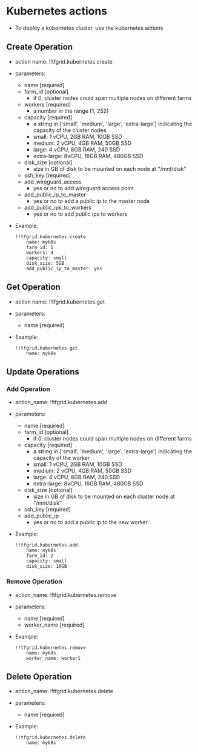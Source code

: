 # Kubernetes actions

- To deploy a kubernetes cluster, use the kubernetes actions

## Create Operation

- action name: !!tfgrid.kubernetes.create
- parameters:
  - name [required]
  - farm_id [optional]
    - if 0, cluster nodes could span multiple nodes on different farms
  - workers [required]
    - a number in the range [1, 252]
  - capacity [required]
    - a string in ['small', 'medium', 'large', 'extra-large'] indicating the capacity of the cluster nodes
    - small: 1 vCPU, 2GB RAM, 10GB SSD
    - medium: 2 vCPU, 4GB RAM, 50GB SSD
    - large: 4 vCPU, 8GB RAM, 240 SSD
    - extra-large: 8vCPU, 16GB RAM, 480GB SSD
  - disk_size [optional]
    - size in GB of disk to be mounted on each node at "/mnt/disk"
  - ssh_key [required]
  - add_wireguard_access
    - yes or no to add wireguard access point
  - add_public_ip_to_master
    - yes or no to add a public ip to the master node
  - add_public_ips_to_workers
    - yes or no to add public ips to workers

- Example:
  
  ```
  !!tfgrid.kubernetes.create
      name: myk8s
      farm_id: 1
      workers: 4
      capacity: small
      disk_size: 5GB
      add_public_ip_to_master: yes
  ```

## Get Operation

- action name: !!tfgrid.kubernetes.get
- parameters:
  - name [required]

- Example:
  
  ```
  !!tfgrid.kubernetes.get
      name: myk8s
  ```

## Update Operations

### Add Operation

- action_name: !!tfgrid.kubernetes.add
- parameters:
  - name [required]
  - farm_id [optional]
    - if 0, cluster nodes could span multiple nodes on different farms
  - capacity [required]
    - a string in ['small', 'medium', 'large', 'extra-large'] indicating the capacity of the worker
    - small: 1 vCPU, 2GB RAM, 10GB SSD
    - medium: 2 vCPU, 4GB RAM, 50GB SSD
    - large: 4 vCPU, 8GB RAM, 240 SSD
    - extra-large: 8vCPU, 16GB RAM, 480GB SSD
  - disk_size [optional]
    - size in GB of disk to be mounted on each cluster node at "/mnt/disk"
  - ssh_key [required]
  - add_public_ip
    - yes or no to add a public ip to the new worker

- Example:
  
  ```
  !!tfgrid.kubernetes.add
      name: myk8s
      farm_id: 2
      capacity: small
      disk_size: 10GB
  ```

### Remove Operation

- action_name: !!tfgrid.kubernetes.remove
- parameters:
  - name [required]
  - worker_name [required]

- Example:
  
  ```
  !!tfgrid.kubernetes.remove
      name: myk8s
      worker_name: worker1
  ```

## Delete Operation

- action_name: !!tfgrid.kubernetes.delete
- parameters:
  - name [required]

- Example:
  
  ```
  !!tfgrid.kubernetes.delete
      name: myk8s
  ```
